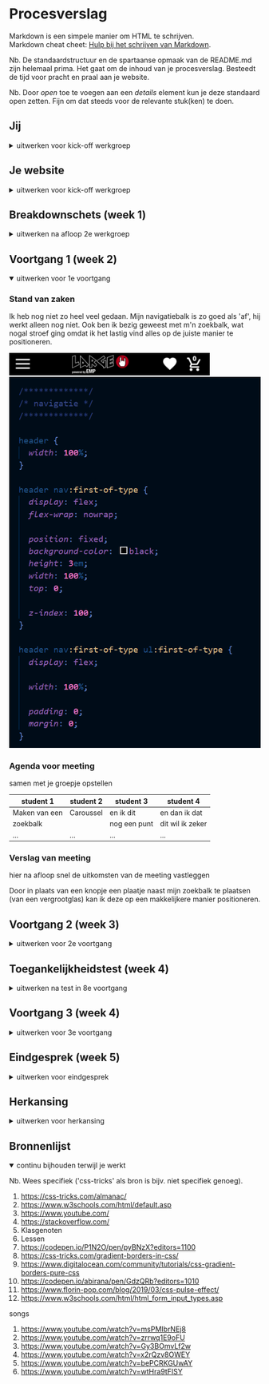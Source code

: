 # Procesverslag
Markdown is een simpele manier om HTML te schrijven.  
Markdown cheat cheet: [Hulp bij het schrijven van Markdown](https://github.com/adam-p/markdown-here/wiki/Markdown-Cheatsheet).

Nb. De standaardstructuur en de spartaanse opmaak van de README.md zijn helemaal prima. Het gaat om de inhoud van je procesverslag. Besteedt de tijd voor pracht en praal aan je website.

Nb. Door *open* toe te voegen aan een *details* element kun je deze standaard open zetten. Fijn om dat steeds voor de relevante stuk(ken) te doen.





## Jij

<details>
<summary>uitwerken voor kick-off werkgroep</summary>

### Auteur:
Romy Jongkees

#### Je startniveau:
Blauw

#### Je focus:
Surface plane
 
</details>





## Je website

<details>
<summary>uitwerken voor kick-off werkgroep</summary>

### Je opdracht:
https://www.large.nl/

#### Screenshot(s) van de eerste pagina (small screen): 
hier de naam van de pagina  
<img src="images/home.png" width="375px" alt="omschrijving van de pagina">

#### Screenshot(s) van de tweede pagina (small screen):
hier de naam van de pagina  
<img src="images/productdetail.png" width="375px" alt="omschrijving van de pagina">
Het was eerst het plan dat ik deze pagina zou doen, maar aangezien ik in tijdnood kwam is me dit nog niet gelukt.
 
<img src="images/loginpage.png" width="375px" alt="omschrijving van de pagina">
</details>



## Breakdownschets (week 1)

<details>
<summary>uitwerken na afloop 2e werkgroep</summary>

### de hele pagina: 
<img src="images/breakdownschets.png" width="375px" alt="breakdown van de hele pagina">



</details>





## Voortgang 1 (week 2)

<details open>
<summary>uitwerken voor 1e voortgang</summary>

### Stand van zaken
Ik heb nog niet zo heel veel gedaan. Mijn navigatiebalk is zo goed als 'af', hij werkt alleen nog niet. Ook ben ik bezig geweest met m'n zoekbalk, wat nogal stroef ging omdat ik het lastig vind alles op de juiste manier te positioneren.

<img src="images/screenshot1.png" alt="Screenshot voortgang">

<img src="images/screenshot1_1.png" alt="Screenshot voortgang code">



### Agenda voor meeting
samen met je groepje opstellen

| student 1      | student 2          | student 3    | student 4        |
| ---            | ---                | ---          | ---              |
| Maken van een  | Caroussel          | en ik dit    | en dan ik dat    |
| zoekbalk       |                    | nog een punt | dit wil ik zeker |
| ...            | ...                | ...          | ...              |


### Verslag van meeting
hier na afloop snel de uitkomsten van de meeting vastleggen

Door in plaats van een knopje een plaatje naast mijn zoekbalk te plaatsen (van een vergrootglas) kan ik deze op een makkelijkere manier positioneren.

</details>





## Voortgang 2 (week 3)

<details>
<summary>uitwerken voor 2e voortgang</summary>

### Stand van zaken
In de les was ik al iets verder gekomen en had ik het onderstaande informatieblokje in elkaar kunnen zetten.

<img src="images/screenshot2.png" alt="Screenshot voortgang">

<img src="images/screenshot2_2.png" alt="Screenshot voortgang code">

Veel verder was ik nog niet helemaal gekomen.

### Agenda voor meeting
samen met je groepje opstellen

| student 1      | student 2          | student 3    | student 4        |
| ---            | ---                | ---          | ---              |
| Mag een nav in | en dit             | en ik dit    | en dan ik dat    |
| je footer?     | dit als er tijd is | nog een punt | dit wil ik zeker |
| ...            | ...                | ...          | ...              |


### Verslag van meeting
hier na afloop snel de uitkomsten van de meeting vastleggen

Ik kreeg van 1 van de student-assistenten de opmerking dat ik lekker op weg was geweest met m'n breakdownschets, maar dat ik maar 1 H1 had gebruikt in totaal waardoor ik uiteindelijk zelfs H5'jes had staan. Hierna heb ik nog wat meer H1'tjes toegevoegd, waar ik uiteindelijk weer feedback op kreeg, dit bleek namelijk niet te mogen en eigenlijk mocht er maar 1 H1 op de site staan. Ik heb uiteindelijk niet genoeg tijd gehad om het aan te passen.

</details>





## Toegankelijkheidstest (week 4)

<details>
<summary>uitwerken na test in 8e voortgang</summary>

### Bevindingen
Lijst met je bevindingen die in de test naar voren kwamen:

Beperkt zicht brillen

Met de verschillende brillen die het moeilijk maakten om goed te kunnen zien was het lastig om op mijn site te navigeren. Wat aangepast zou kunnen worden is de tekstgrootte. Dit kan natuurlijk in zijn algemeen, maar er kan ook een optie voor toegevoegd kunnen worden.


Screenreader

Met de screenreader was het erg lastig om op mijn site te kunnen navigeren. Omdat ik nog geen alt teksten aan mijn afbeeldingen had toegevoegd, wist je niet wat voor plaatje het was. Ik heb het niet voor mekaar kunnen krijgen om headings en normale tekst op te kunnen lezen, dus dat heb ik niet kunnen testen.


Motoriek 

Door middel van het apparaatje wat je motoriek verstoort, kon je testen of mensen met een slechte motoriek ook op jou site kunnen navigeren. Ik merkte dat dit met dit apparaat erg lastig ging. Zelfs in de allerlaagste stand ging dit voor geen meter, en opende ik allemaal random dingen op mijn browser. Wat hieraan gedaan zou kunnen worden, is het groter te maken van knoppen, of een inzoomfunctie toe te voegen. Al betwijfel ik of mensen met net zo'n slechte motoriek als dit apparaatje immiteert, ook echt met een muis kunnen werken.

</details>





## Voortgang 3 (week 4)

<details>
<summary>uitwerken voor 3e voortgang</summary>

### Stand van zaken
Ik was al best lekker op weg tijdens dit voortgangsgesprek. Ik was nog niet heel erg ver, en wat ik tot nu toe gedaan had ging best lekker dus ik heb niet veel vragen gesteld.

<img src="images/screenshot3.png" alt="Screenshot voortgang code">
<img src="images/screenshot3_3.png" alt="Screenshot voortgang code">

### Agenda voor meeting
samen met je groepje opstellen

| student 1      | student 2          | student 3    | student 4        |
| ---            | ---                | ---          | ---              |
| Responsive     | en dit             | en ik dit    | en dan ik dat    |
| maken          | dit als er tijd is | nog een punt | dit wil ik zeker |
| ...            | ...                | ...          | ...              |


### Verslag van meeting
hier na afloop snel de uitkomsten van de meeting vastleggen

Het responsive maken van elementen kan het best gedaan worden met media query's. Ik ga eerst naar de surface plane kijken, aangezien ik dan in ieder geval 1 van de 2 opties heb.

</details>





## Eindgesprek (week 5)

<details>
<summary>uitwerken voor eindgesprek</summary>

### Stand van zaken
Na een inhaalsprint ben ik nog niet helemaal tevreden. Ik wilde namelijk meer leuke dingen toevoegen, maar aangezien ik midden in een verhuizing zit was het nog best lastig om alles op tijd af te krijgen. Daarom wil ik, maakt niet uit wat voor cijfer ik heb, sowieso nog gaan herkansen en mijn site sowieso responsive maken en meer punten uit de surface plane toevoegen, zoals de dark mode.

Ik had het laatste weekje nog veel te doen, maar met veel hulp van het internet en afentoe ook wat hulp van klasgenoten heb ik toch nog wat in elkaar kunnen zetten. 

Waar ik het meest mee heb zitten kloten is wel het positioneren van elementen. Vaak maak ik gebruik van flexbox, grid of position: absolute waardoor ik het telkens weer op een andere manier moet doen en een beetje in de war raak.

<img src="images/eindresultaat.png" alt="eindresultaat screenshot">
<img src="images/eindresultaat2.png" alt="eindresultaat screenshot">

<img src="images/screenshot4.png" alt="eindresultaat screenshot code">
<img src="images/screenshot5.png" alt="eindresultaat screenshot code">
<img src="images/screenshot6.png" alt="eindresultaat screenshot code">
<img src="images/screenshot7.png" alt="eindresultaat screenshot code">
<img src="images/screenshot8.png" alt="eindresultaat screenshot code">

</details>

## Herkansing

<details>
<summary>uitwerken voor herkansing</summary>

### Stand van zaken
Na de eindbeoordeling had ik de tijd om verder te werken aan mijn website, en hem mooi te maken. Dit is naar mijn idee ook zeker gelukt, ik ben blij met hoe de site eruit ziet en ik vond het erg leuk om te experimenteren met verschillende animaties, states en andere dingen.
Onze docent, Vasilis, gunde degenen die het nog niet gehaald hadden nog een extra feedbackmoment om de stand van zaken te bekijken (nogmaals hartstikke bedankt hiervoor :) ). Hieruit kwam dat ik al veel beter op weg was, maar nog wel even moest kijken naar mijn formulier. Het is namelijk mogelijk om een :valid toe te voegen, waarmee je de opmaak kunt veranderen. Ik heb hiernaast ook nog een :invalid toegevoegd, zodat je ook kunt zien wanneer iets nog niet goed ingevuld is.

<img src="images/screenshot_site.png" alt="screenshot website">
<img src="images/screenshot_site_two.png" alt="screenshot website">
<img src="images/code.twee.png" alt="code animatie">

Ik had ook nog het idee om mijn site responsive te maken. Ik ga namelijk blok Tech doen en ik moet mijn portfolio nog maken, dus dan kan ik er vast mee oefenen. Helaas is dit mij uiteindelijk niet gelukt. Ik heb er erg veel tijd in gestoken om mijn hamburgermenu uit te laten klappen en mijn zoekbalk naast mijn menu items te positioneren wanneer het op een groter scherm bekeken werd. Dit probeerde ik te doen door middel van een voorbeeld van Sanne, die alleen flexbox gebruikte. Dit lukte mij niet. Ook heb ik de slides uit de les proberen te volgen, maar het kostte mij gewoon teveel tijd zonder veel progressie. Uiteindelijk heb ik geprobeert om de rest van mijn pagina responsive te maken, maar ik denk dat ik de verkeerde code heb getypt om dit makkelijk responsive te maken. Ik heb veel gebruik gemaakt van position: absolute, waardoor er telkens elementen verplaatsten als ik het scherm groter maakte en ik er uiteindelijk wel 20 media queries voor zou moeten schrijven (naar mijn idee). Ik weet vrijwel zeker dat hier een makkelijkere manier voor is, maar om de helft van mijn code opnieuw te schrijven voor de bonuspunten vond ik een beetje te gek.

Hier een voorbeeld uit mijn code, waarmee ik probeerde om mijn hamburger menu uit te klappen:

<img src="images/code_een.png" alt="media query code">

Ik heb het gevoel dat ik op de goede weg was, maar het bleek me toch nog te lastig.

</details>

## Bronnenlijst

<details open>
<summary>continu bijhouden terwijl je werkt</summary>

Nb. Wees specifiek ('css-tricks' als bron is bijv. niet specifiek genoeg).

1. https://css-tricks.com/almanac/
2. https://www.w3schools.com/html/default.asp
3. https://www.youtube.com/
4. https://stackoverflow.com/
5. Klasgenoten
6. Lessen
7. https://codepen.io/P1N2O/pen/pyBNzX?editors=1100
8. https://css-tricks.com/gradient-borders-in-css/
9. https://www.digitalocean.com/community/tutorials/css-gradient-borders-pure-css
10. https://codepen.io/abirana/pen/GdzQRb?editors=1010
11. https://www.florin-pop.com/blog/2019/03/css-pulse-effect/
12. https://www.w3schools.com/html/html_form_input_types.asp

songs
1. https://www.youtube.com/watch?v=msPMIbrNEj8
2. https://www.youtube.com/watch?v=zrrwq1E9oFU
3. https://www.youtube.com/watch?v=Gy3BOmvLf2w
4. https://www.youtube.com/watch?v=x2rQzv8OWEY
5. https://www.youtube.com/watch?v=bePCRKGUwAY
6. https://www.youtube.com/watch?v=wtHra9tFISY

</details>